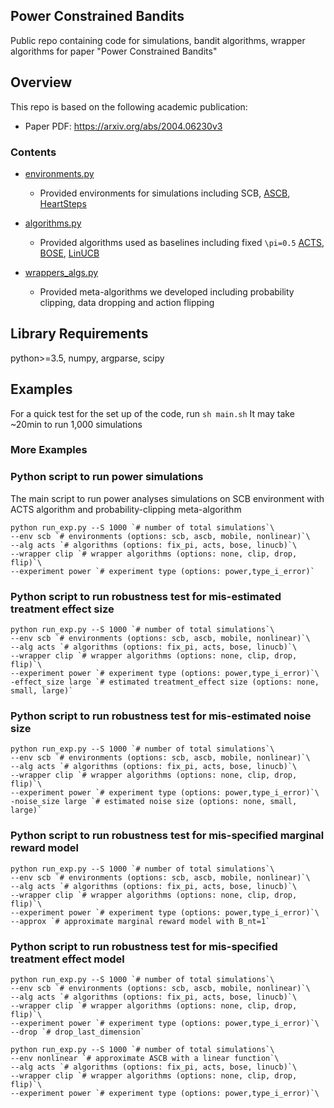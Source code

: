 ## Power Constrained Bandits

Public repo containing code for simulations, bandit algorithms, wrapper algorithms for paper "Power Constrained Bandits"

## Overview

This repo is based on the following academic publication:


* Paper PDF: https://arxiv.org/abs/2004.06230v3

### Contents

* [environments.py](https://github.com/dtak/power-constrained-bandits-public/blob/main/environments.py)
    * Provided environments for simulations including SCB, [ASCB](https://arxiv.org/abs/1803.04204), [HeartSteps](https://www.ncbi.nlm.nih.gov/pmc/articles/PMC4848174/)
  
* [algorithms.py](https://github.com/dtak/power-constrained-bandits-public/blob/main/algorithms.py)
    * Provided algorithms used as baselines including fixed `\pi=0.5` [ACTS](https://arxiv.org/abs/1711.03596), [BOSE](https://arxiv.org/abs/1803.04204), [LinUCB](https://papers.nips.cc/paper/2011/hash/e1d5be1c7f2f456670de3d53c7b54f4a-Abstract.html)
 
* [wrappers_algs.py](https://github.com/dtak/power-constrained-bandits-public/blob/main/wrapper_algs.py)
    * Provided meta-algorithms we developed including probability clipping, data dropping and action flipping

## Library Requirements
python>=3.5, numpy, argparse, scipy

## Examples
For a quick test for the set up of the code, run `sh main.sh`
It may take ~20min to run 1,000 simulations
### More Examples
### Python script to run power simulations
The main script to run power analyses simulations on SCB environment with ACTS algorithm  and probability-clipping meta-algorithm
```
python run_exp.py --S 1000 `# number of total simulations`\
--env scb `# environments (options: scb, ascb, mobile, nonlinear)`\
--alg acts `# algorithms (options: fix_pi, acts, bose, linucb)`\
--wrapper clip `# wrapper algorithms (options: none, clip, drop, flip)`\
--experiment power `# experiment type (options: power,type_i_error)`
```
### Python script to run robustness test for mis-estimated treatment effect size
```
python run_exp.py --S 1000 `# number of total simulations`\
--env scb `# environments (options: scb, ascb, mobile, nonlinear)`\
--alg acts `# algorithms (options: fix_pi, acts, bose, linucb)`\
--wrapper clip `# wrapper algorithms (options: none, clip, drop, flip)`\
--experiment power `# experiment type (options: power,type_i_error)`\
-effect_size large `# estimated treatment_effect size (options: none, small, large)`
```
### Python script to run robustness test for mis-estimated noise size
```
python run_exp.py --S 1000 `# number of total simulations`\
--env scb `# environments (options: scb, ascb, mobile, nonlinear)`\
--alg acts `# algorithms (options: fix_pi, acts, bose, linucb)`\
--wrapper clip `# wrapper algorithms (options: none, clip, drop, flip)`\
--experiment power `# experiment type (options: power,type_i_error)`\
-noise_size large `# estimated noise size (options: none, small, large)`
```
### Python script to run robustness test for mis-specified marginal reward model
```
python run_exp.py --S 1000 `# number of total simulations`\
--env scb `# environments (options: scb, ascb, mobile, nonlinear)`\
--alg acts `# algorithms (options: fix_pi, acts, bose, linucb)`\
--wrapper clip `# wrapper algorithms (options: none, clip, drop, flip)`\
--experiment power `# experiment type (options: power,type_i_error)`\
--approx `# approximate marginal reward model with B_nt=1`
```

### Python script to run robustness test for mis-specified treatment effect model
```
python run_exp.py --S 1000 `# number of total simulations`\
--env scb `# environments (options: scb, ascb, mobile, nonlinear)`\
--alg acts `# algorithms (options: fix_pi, acts, bose, linucb)`\
--wrapper clip `# wrapper algorithms (options: none, clip, drop, flip)`\
--experiment power `# experiment type (options: power,type_i_error)`\
--drop `# drop_last_dimension`
```

```
python run_exp.py --S 1000 `# number of total simulations`\
--env nonlinear `# approximate ASCB with a linear function`\
--alg acts `# algorithms (options: fix_pi, acts, bose, linucb)`\
--wrapper clip `# wrapper algorithms (options: none, clip, drop, flip)`\
--experiment power `# experiment type (options: power,type_i_error)`\
```




